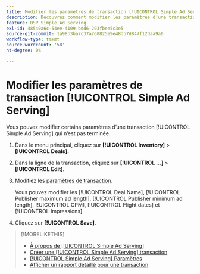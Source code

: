```yaml
---
title: Modifier les paramètres de transaction [!UICONTROL Simple Ad Serving]
description: Découvrez comment modifier les paramètres d’une transaction [!UICONTROL Simple Ad Serving].
feature: DSP Simple Ad Serving
exl-id: 48540a6c-54ee-4109-bdd6-293fbee5c3e5
source-git-commit: 1a98b3ba7c37a768825e9e48db7d847f12daa9a0
workflow-type: tm+mt
source-wordcount: '58'
ht-degree: 0%

---
```


# Modifier les paramètres de transaction [!UICONTROL Simple Ad Serving]

Vous pouvez modifier certains paramètres d’une transaction [!UICONTROL Simple Ad Serving] qui n’est pas terminée.

1. Dans le menu principal, cliquez sur **[!UICONTROL Inventory]** > **[!UICONTROL Deals].**

1. Dans la ligne de la transaction, cliquez sur **[!UICONTROL ...]** > **[!UICONTROL Edit]**.

1. Modifiez les [paramètres de transaction](simple-deal-settings.md).

   Vous pouvez modifier les [!UICONTROL Deal Name], [!UICONTROL Publisher maximum ad length], [!UICONTROL Publisher minimum ad length], [!UICONTROL CPM], [!UICONTROL Flight dates] et [!UICONTROL Impressions].

1. Cliquez sur **[!UICONTROL Save]**.

>[!MORELIKETHIS]
>
>* [À propos de [!UICONTROL Simple Ad Serving]](simple-deal-about.md)
>* [Créer une [!UICONTROL Simple Ad Serving] transaction](simple-deal-create.md)
>* [[!UICONTROL Simple Ad Serving] Paramètres](simple-deal-settings.md)
>* [Afficher un rapport détaillé pour une transaction](/help/dsp/inventory/deal-view-report.md)

<!-- add back when reimplemented:
>* [View Event-Tracking Pixels for a [!UICONTROL Simple Ad Serving] Deal](simple-deal-show-pixels.md)
-->
